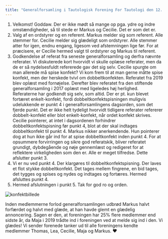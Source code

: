 ```yaml
---
title: "Generalforsamling i Tautologisk Forening For Tautologi den 12. januar 2020 kl. 12"
---
```


1. Velkomst! Goddaw. Der er ikke mødt så mange op pga. ydre og indre omstændigheder, så til stede er Markus og Cecilie. Det er som det er.
2. Valg af en ordstyrer og en referent. Markus melder sig som referent. Alle stemmer for. Cecilie melder sig glædeligt som ordstyrer. Alle stemmer atter for igen, endnu engang, ligesom ved afstemningen lige før. For at præcisere, er Cecilie hermed valgt til ordstyrer og Markus til referent.
3. Godkendelse af referat fra seneste generalforsamling og derfra nævnte referater. Vi diskuterede kort hvorvidt vi skulle oplæse referater, men da de er så nydelsesfuldt refererede gav det sig selv. Cecilie spurgte om man allerede må spise konfekt? Vi kom frem til at man gerne måtte spise konfekt, men der herskede tvivl om dobbeltkonfekten. Referatet fra 2019 blev oplæst med fornøjelse. Derefter blev referatet fra den stiftende generalforsamling i 2017 oplæst med ligeledes høj herlighed. Referaterne har godkendt sig selv, som altid. Der er pt. kun blevet fortæret enkelt-konfekt, fordi dobbeltkonfektspisningen muligvis udelukkende er punkt 4 i generalforsamlingens dagsorden, som det fjerde punkt. Det er ikke helt tydeligt hvorvidt tidligere referater refererer dobbelt-konfekt eller blot enkelt-konfekt, når ordet konfekt skrives. Cecilie pointerer, at intet i dagsordenen forhindrer dobbeltkonfektspisning før punkt 4, blot at der skal indtages dobbeltkonfekt til punkt 4. Markus nikker anerkendende. Hun pointerer dog at hun ikke går ind for at spise dobbeltkonfekt inden punkt 4. For at opsummere forvirringen og sikre god referatskik, bliver referatet grundigt, dybdegående og nøje gennemlæst og redigeret for at reflektere virkeligheden som den er. Alle er meget tilfredse. Dette afslutter punkt 3.
4. Vi er nu ved punkt 4. Der klargøres til dobbeltkonfektspisning. Der laves et flot stykke dobbeltkonfekt. Det tages mellem fingrene, en bid tages, det tygges og spises og nydes og indtages og fortæres. Hermed afsluttes punkt 4.
5. Hermed afslutningen i punkt 5. Tak for god ro og orden.

![konfektbillede](/2020.jpg "Konfektbillede")

Inden medlemmerne forlod generalforsamlingen udbrød Markus halvt forfærdet og halvt med glæde, at han havde glemt en glædelig annoncering. Sagen er den, at foreningen har 25% flere medlemmer end sidste år, da Maja i 2019 trådte ind i foreningen ved at melde sig ind i den. Vi glædes! Vi sender forenede tanker ud til alle foreningens kendte medlemmer Thomas, Lea, Cecilie, Maja og Markus. ❤️
